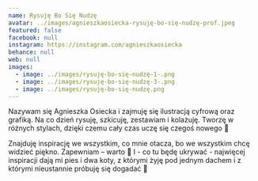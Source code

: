 ```yaml
---
name: Rysuję Bo Się Nudzę
avatar: ../images/agnieszkaosiecka-rysuję-bo-się-nudzę-prof.jpeg
featured: false
facebook: null
instagram: https://instagram.com/agnieszkaosiecka
behance: null
web: null
images:
  - image: ../images/rysuję-bo-się-nudzę-1-.png
  - image: ../images/rysuję-bo-się-nudzę-3-.png
  - image: ../images/rysuję-bo-się-nudzę.png
---
```

Nazywam się Agnieszka Osiecka i zajmuję się ilustracją cyfrową oraz grafiką. Na co dzień rysuję, szkicuję, zestawiam i kolażuję. Tworzę w różnych stylach, dzięki czemu cały czas uczę się czegoś nowego 🙂 



Znajduję inspirację we wszystkim, co mnie otacza, bo we wszystkim chcę widzieć piękno. Zapewniam – warto 🙂 I - co tu będę ukrywać - najwięcej inspiracji dają mi pies i dwa koty, z którymi żyję pod jednym dachem i z którymi nieustannie próbuję się dogadać 🙂